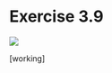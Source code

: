 Exercise 3.9
============ 


[![](https://farm8.staticflickr.com/7292/16587363605_d24718134f_c.jpg)](https://farm8.staticflickr.com/7292/16587363605_d24718134f_c.jpg)

[working]
